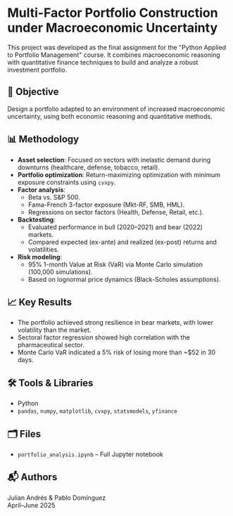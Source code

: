 # Multi-Factor Portfolio Construction under Macroeconomic Uncertainty

This project was developed as the final assignment for the "Python Applied to Portfolio Management" course. It combines macroeconomic reasoning with quantitative finance techniques to build and analyze a robust investment portfolio.

## 🎯 Objective

Design a portfolio adapted to an environment of increased macroeconomic uncertainty, using both economic reasoning and quantitative methods.

## 📊 Methodology

- **Asset selection**: Focused on sectors with inelastic demand during downturns (healthcare, defense, tobacco, retail).
- **Portfolio optimization**: Return-maximizing optimization with minimum exposure constraints using `cvxpy`.
- **Factor analysis**:
  - Beta vs. S&P 500.
  - Fama-French 3-factor exposure (Mkt-RF, SMB, HML).
  - Regressions on sector factors (Health, Defense, Retail, etc.).
- **Backtesting**:
  - Evaluated performance in bull (2020–2021) and bear (2022) markets.
  - Compared expected (ex-ante) and realized (ex-post) returns and volatilities.
- **Risk modeling**:
  - 95% 1-month Value at Risk (VaR) via Monte Carlo simulation (100,000 simulations).
  - Based on lognormal price dynamics (Black-Scholes assumptions).

## 📈 Key Results

- The portfolio achieved strong resilience in bear markets, with lower volatility than the market.
- Sectoral factor regression showed high correlation with the pharmaceutical sector.
- Monte Carlo VaR indicated a 5% risk of losing more than ~\$52 in 30 days.

## 🛠️ Tools & Libraries

- Python
- `pandas`, `numpy`, `matplotlib`, `cvxpy`, `statsmodels`, `yfinance`

## 🗂️ Files

- `portfolio_analysis.ipynb` – Full Jupyter notebook

## 📬 Authors

Julian Andrés & Pablo Domínguez  
April–June 2025



